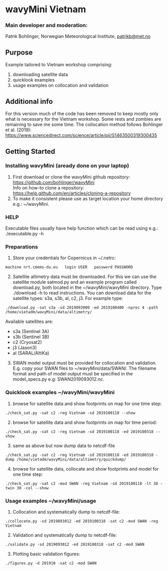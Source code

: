 # wavyMini Vietnam

### Main developer and moderation:
Patrik Bohlinger, Norwegian Meteorological Institute, patrikb@met.no

## Purpose
Example tailored to Vietnam workshop comprising:  
1. downloading satellite data  
2. quicklook examples  
3. usage examples on collocation and validation  

## Additional info
For this version much of the code has been removed to keep mostly only what is necessary for the Vietnam workshop. Some rests and zombies are remaining to save me some time. The collocation method follows Bohlinger et al. (2019): https://www.sciencedirect.com/science/article/pii/S1463500319300435

## Getting Started
### Installing wavyMini (aready done on your laptop)
1. First download or clone the wavyMini github repository: https://github.com/bohlinger/wavyMini  
Info on how-to clone a repository:
https://help.github.com/en/articles/cloning-a-repository  
2. To make it consistent please use as target location your home directory e.g.: ~/wavyMini.

### HELP
Executable files usually have help function which can be read using e.g.:
./executable.py -h

### Preparations
1. Store your credentials for Copernicus in ~/.netrc:  
```
machine nrt.cmems-du.eu   login USER   password PASSWORD
```
2. Satellite altimetry data must be downloaded. For this we can use the satellite module satmod.py and an example program called download.py, both located in the  ~/wavyMini/wavyMini directory. Type ./download -h to read instructions. You can download data for the satellite types: s3a, s3b, al, c2, j3. For example type:  
```
./download.py -sat s3a -sd 2019093000 -ed 2019100400 -nproc 4 -path /home/vietadm/wavyMini/data/altimetry/
```
Available satellites are:
- s3a (Sentinel 3A)
- s3b (Sentinel 3B)
- c2 (Cryosat2)
- j3 (Jason3)
- al (SARAL/AltiKa)
3. SWAN model output must be provided for collocation and validation. E.g. copy your SWAN files to ~/wavyMini/data/SWAN/. The filename format and path of model output must be specified in the model_specs.py e.g: SWAN2019093012.nc.

### Quicklook examples ~/wavyMini/wavyMini
1. browse for satellite data and show footprints on map for one time step:
```
./check_sat.py -sat c2 -reg Vietnam -sd 2019100118 --show
```
2. browse for satellite data and show footprints on map for time period:
```
./check_sat.py -sat c2 -reg Vietnam -sd 2019100118 -ed 2019100318 --show
```
3. same as above but now dump data to netcdf-file
```
./check_sat.py -sat c2 -reg Vietnam -sd 2019100118 -ed 2019100318 -dump /home/vietadm/wavyMini/data/altimetry/quickdump/
```
4. browse for satellite data, collocate and show footprints and model for one time step:
```
./check_sat.py -sat c2 -mod SWAN -reg Vietnam -sd 2019100118 -lt 30 -twin 30 -col --show
```

### Usage examples ~/wavyMini/usage
1. Collocation and systematically dump to netcdf-file:
```
./collocate.py -sd 2019093012 -ed 2019100318 -sat c2 -mod SWAN -reg Vietnam
```
2. Validation and systematically dump to netcdf-file:
```
./validate.py -sd 2019093012 -ed 2019100318 -sat c2 -mod SWAN
```
3. Plotting basic validation figures:
```
./figures.py -d 201910 -sat c2 -mod SWAN
```
